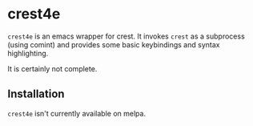 # crest4e

`crest4e` is an emacs wrapper for crest.  It invokes `crest` as a
subprocess (using comint) and provides some basic keybindings and
syntax highlighting.

It is certainly not complete.

## Installation

`crest4e` isn't currently available on melpa.
